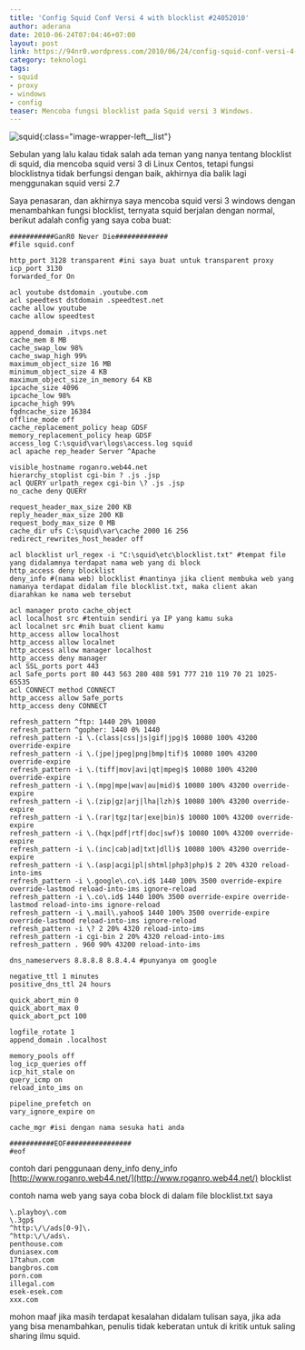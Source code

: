 ```yaml
---
title: 'Config Squid Conf Versi 4 with blocklist #24052010'
author: aderana
date: 2010-06-24T07:04:46+07:00
layout: post
link: https://94nr0.wordpress.com/2010/06/24/config-squid-conf-versi-4-with-blocklist-24052010/
category: teknologi
tags:
- squid
- proxy
- windows
- config
teaser: Mencoba fungsi blocklist pada Squid versi 3 Windows.
---
```


![squid](http://94nr0.files.wordpress.com/2010/06/images.jpg){:class="image-wrapper-left__list"}

Sebulan yang lalu kalau tidak salah ada teman yang nanya tentang blocklist di squid, dia mencoba squid versi 3 di Linux Centos, tetapi fungsi blocklistnya tidak berfungsi dengan baik, akhirnya dia balik lagi menggunakan squid versi 2.7

Saya penasaran, dan akhirnya saya mencoba squid versi 3 windows dengan menambahkan fungsi blocklist, ternyata squid berjalan dengan normal, berikut adalah config yang saya coba buat:

```
###########GanR0 Never Die#############
#file squid.conf

http_port 3128 transparent #ini saya buat untuk transparent proxy
icp_port 3130
forwarded_for On

acl youtube dstdomain .youtube.com
acl speedtest dstdomain .speedtest.net
cache allow youtube
cache allow speedtest

append_domain .itvps.net
cache_mem 8 MB
cache_swap_low 98%
cache_swap_high 99%
maximum_object_size 16 MB
minimum_object_size 4 KB
maximum_object_size_in_memory 64 KB
ipcache_size 4096
ipcache_low 98%
ipcache_high 99%
fqdncache_size 16384
offline_mode off
cache_replacement_policy heap GDSF
memory_replacement_policy heap GDSF
access_log C:\squid\var\logs\access.log squid
acl apache rep_header Server ^Apache

visible_hostname roganro.web44.net
hierarchy_stoplist cgi-bin ? .js .jsp
acl QUERY urlpath_regex cgi-bin \? .js .jsp
no_cache deny QUERY

request_header_max_size 200 KB
reply_header_max_size 200 KB
request_body_max_size 0 MB
cache_dir ufs C:\squid\var\cache 2000 16 256
redirect_rewrites_host_header off

acl blocklist url_regex -i "C:\squid\etc\blocklist.txt" #tempat file yang didalamnya terdapat nama web yang di block
http_access deny blocklist
deny_info #(nama web) blocklist #nantinya jika client membuka web yang namanya terdapat didalam file blocklist.txt, maka client akan diarahkan ke nama web tersebut

acl manager proto cache_object
acl localhost src #tentuin sendiri ya IP yang kamu suka
acl localnet src #nih buat client kamu
http_access allow localhost
http_access allow localnet
http_access allow manager localhost
http_access deny manager
acl SSL_ports port 443
acl Safe_ports port 80 443 563 280 488 591 777 210 119 70 21 1025-65535
acl CONNECT method CONNECT
http_access allow Safe_ports
http_access deny CONNECT

refresh_pattern ^ftp: 1440 20% 10080
refresh_pattern ^gopher: 1440 0% 1440
refresh_pattern -i \.(class|css|js|gif|jpg)$ 10080 100% 43200 override-expire
refresh_pattern -i \.(jpe|jpeg|png|bmp|tif)$ 10080 100% 43200 override-expire
refresh_pattern -i \.(tiff|mov|avi|qt|mpeg)$ 10080 100% 43200 override-expire
refresh_pattern -i \.(mpg|mpe|wav|au|mid)$ 10080 100% 43200 override-expire
refresh_pattern -i \.(zip|gz|arj|lha|lzh)$ 10080 100% 43200 override-expire
refresh_pattern -i \.(rar|tgz|tar|exe|bin)$ 10080 100% 43200 override-expire
refresh_pattern -i \.(hqx|pdf|rtf|doc|swf)$ 10080 100% 43200 override-expire
refresh_pattern -i \.(inc|cab|ad|txt|dll)$ 10080 100% 43200 override-expire
refresh_pattern -i \.(asp|acgi|pl|shtml|php3|php)$ 2 20% 4320 reload-into-ims
refresh_pattern -i \.google\.co\.id$ 1440 100% 3500 override-expire override-lastmod reload-into-ims ignore-reload
refresh_pattern -i \.co\.id$ 1440 100% 3500 override-expire override-lastmod reload-into-ims ignore-reload
refresh_pattern -i \.mail\.yahoo$ 1440 100% 3500 override-expire override-lastmod reload-into-ims ignore-reload
refresh_pattern -i \? 2 20% 4320 reload-into-ims
refresh_pattern -i cgi-bin 2 20% 4320 reload-into-ims
refresh_pattern . 960 90% 43200 reload-into-ims

dns_nameservers 8.8.8.8 8.8.4.4 #punyanya om google

negative_ttl 1 minutes
positive_dns_ttl 24 hours

quick_abort_min 0
quick_abort_max 0
quick_abort_pct 100

logfile_rotate 1
append_domain .localhost

memory_pools off
log_icp_queries off
icp_hit_stale on
query_icmp on
reload_into_ims on

pipeline_prefetch on
vary_ignore_expire on

cache_mgr #isi dengan nama sesuka hati anda

###########EOF################
#eof
```

contoh dari penggunaan deny_info
deny_info [http://www.roganro.web44.net/](http://www.roganro.web44.net/) blocklist

contoh nama web yang saya coba block di dalam file blocklist.txt saya

```
\.playboy\.com
\.3gp$
^http:\/\/ads[0-9]\.
^http:\/\/ads\.
penthouse.com
duniasex.com
17tahun.com
bangbros.com
porn.com
illegal.com
esek-esek.com
xxx.com
```

mohon maaf jika masih terdapat kesalahan didalam tulisan saya,
jika ada yang bisa menambahkan, penulis tidak keberatan untuk di kritik untuk saling sharing ilmu squid.